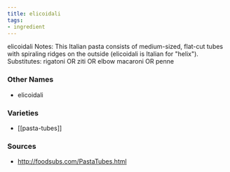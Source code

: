 ```yaml
---
title: elicoidali
tags:
- ingredient
---
```

elicoidali Notes: This Italian pasta consists of medium-sized, flat-cut tubes with spiraling ridges on the outside (elicoidali is Italian for "helix"). Substitutes: rigatoni OR ziti OR elbow macaroni OR penne

### Other Names

* elicoidali

### Varieties

* [[pasta-tubes]]

### Sources
* http://foodsubs.com/PastaTubes.html
